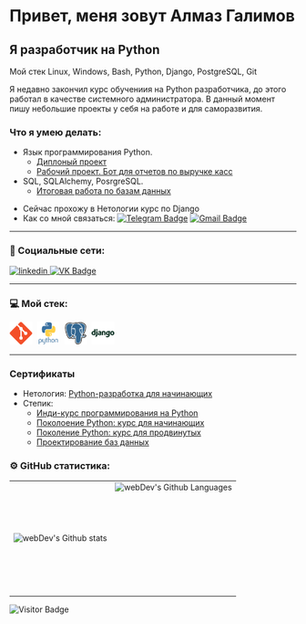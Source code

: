 Привет, меня зовут Алмаз Галимов
==============================

Я разработчик на Python
---------------------

Мой стек Linux, Windows, Bash, Python, Django, PostgreSQL, Git

Я недавно закончил курс обучениия на Python разработчика, до этого работал в качестве системного администратора.
В данный момент пишу небольшие проекты у себя на работе и для саморазвития. 

### Что я умею делать:

- Язык программирования Python.
  + [Диплоный проект](https://github.com/SoulStalker/DM_VKinder)
  + [Рабочий проект. Бот для отчетов по выручке касс](https://github.com/SoulStalker/set_mate)
- SQL, SQLAlchemy, PosrgreSQL.
  + [Итоговая работа по базам данных](https://github.com/SoulStalker/nl_sqla_hw)
+ Сейчас прохожу в Нетологии курс по Django
+ Как со мной связаться: [![Telegram Badge](https://img.shields.io/badge/-SoulStalk3r-blue?style=flat&logo=Telegram&logoColor=white)](https://t.me/SoulStalk3r) [![Gmail Badge](https://img.shields.io/badge/-Gmail-red?style=flat&logo=Gmail&logoColor=white)](mailto:almazpython@gmail.com)

---
### 🤝 Социальные сети:

  <div id="badges">
    <a href="https://www.linkedin.com/in/almaz-galimov-2b8abb223/" target="_blank">
      <img src="https://cdn-icons-png.flaticon.com/512/2504/2504799.png" width="40" height="40" alt="linkedin" />
    </a>
    <a href="https://vk.com/soulsta1ker" target="_blank">
      <img src="https://cdn-icons-png.flaticon.com/512/145/145813.png" width="40" height="40" alt="VK Badge"/>
    </a>
  </div>
  
---

### 💻 Мой стек:

<div>
  <img src="https://github.com/devicons/devicon/blob/master/icons/git/git-original.svg" title="git" alt="git" width="40" height="40"/>&nbsp
  <img src="https://github.com/devicons/devicon/blob/master/icons/python/python-original-wordmark.svg" title="python" alt="python" width="40" height="40"/>&nbsp
  <img src="https://github.com/devicons/devicon/blob/master/icons/postgresql/postgresql-original.svg" title="postgresql" alt="postgresql" width="40" height="40"/>&nbsp
  <img src="https://github.com/devicons/devicon/blob/master/icons/django/django-plain-wordmark.svg" title="django" alt="django" width="40" height="40"/>&nbsp
</div>

---
### Сертификаты

- Нетология: [Python-разработка для начинающих](https://github.com/SoulStalker/SoulStalker/blob/15580a3fae59d822430146dc5c282c0ef5176093/nl_python.pdf)
- Степик: 
  + [Инди-курс программирования на Python](https://github.com/SoulStalker/SoulStalker/blob/b42e00c5d999a7a666f70f4e27b551d229768a4d/py_indie.pdf)
  + [Поколоение Python: курс для начинающих](https://github.com/SoulStalker/SoulStalker/blob/b42e00c5d999a7a666f70f4e27b551d229768a4d/pygen_0.pdf)
  + [Поколение Python: курс для продвинутых](https://github.com/SoulStalker/SoulStalker/blob/b42e00c5d999a7a666f70f4e27b551d229768a4d/pygen_1.pdf)
  + [Проектирование баз данных](https://github.com/SoulStalker/SoulStalker/blob/b42e00c5d999a7a666f70f4e27b551d229768a4d/sql_project.pdf)

### ⚙️ GitHub статистика:

<table>
  <tr>
    <td>
      <img align="left" src="http://github-readme-streak-stats.herokuapp.com?user=SoulStalker&theme=dark&background=000000" alt="webDev's Github stats" />
    </td>
    <td>
      <img height="195px" align="right" alt="webDev's Github Languages" src="https://github-readme-stats-sigma-five.vercel.app/api/top-langs/?username=SoulStalker&layout=compact&theme=vision-friendly-dark" />
    </td>
  </tr>
</table>

![Visitor Badge](https://visitor-badge.laobi.icu/badge?page_id=SoulStalker)

<!--
**SoulStalker/SoulStalker** is a ✨ _special_ ✨ repository because its `README.md` (this file) appears on your GitHub profile.

Here are some ideas to get you started:

- 🔭 I’m currently working on ...
- 🌱 I’m currently learning ...
- 👯 I’m looking to collaborate on ...
- 🤔 I’m looking for help with ...
- 💬 Ask me about ...
- 📫 How to reach me: ...
- 😄 Pronouns: ...
- ⚡ Fun fact: ...
-->
